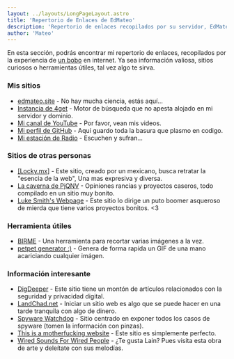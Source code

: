 ```yaml
---
layout: ../layouts/LongPageLayout.astro
title: 'Repertorio de Enlaces de EdMateo'
description: 'Repertorio de enlaces recopilados por su servidor, EdMateo.'
author: 'Mateo'
---
```


En esta sección, podrás encontrar mi repertorio de enlaces, recopilados por la experiencia de [un bobo](/about) en internet. Ya sea información valiosa, sitios curiosos o herramientas útiles, tal vez algo te sirva.

### Mis sitios

- [edmateo.site](https://edmateo.site) - No hay mucha ciencia, estás aquí...
- [Instancia de 4get](https://4get.edmateo.site) - Motor de búsqueda que no apesta alojado en mi servidor y dominio.
- [Mi canal de YouTube](https://www.youtube.com/channel/UCqpoeinlFGDwa_b60qnLDWw) - Por favor, vean mis videos.
- [Mi perfil de GitHub](https://github.com/ImnotEdMateo) - Aquí guardo toda la basura que plasmo en codigo.
- [Mi estación de Radio](https://radio.edmateo.site/stream) - Escuchen y sufran...

### Sitios de otras personas

- [[Locky.mx]](https://locky.mx) - Este sitio, creado por un mexicano, busca retratar la "esencia de la web", Una mas expresiva y diversa.
- [La caverna de PjQNV](https://pjqnv.neocities.org/) - Opiniones rancias y proyectos caseros, todo compilado en un sitio muy bonito.
- [Luke Smith's Webpage](https://lukesmith.xyz/) - Este sitio lo dirige un puto boomer asqueroso de mierda que tiene varios proyectos bonitos. <3

### Herramienta útiles

- [BIRME](https://www.birme.net) - Una herramienta para recortar varias imágenes a la vez.
- [petpet generator :)](https://benisland.neocities.org/petpet) - Genera de forma rapida un GIF de una mano acariciando cualquier imágen.

### Información interesante

- [DigDeeper](https://digdeeper.neocities.org/) - Este sitio tiene un montón de artículos relacionados con la seguridad y privacidad digital.
- [LandChad.net](https://landchad.net) - Iniciar un sitio web es algo que se puede hacer en una tarde tranquila con algo de dinero.
- [Spyware Watchdog](https://spyware.neocities.org) - Sitio centrado en exponer todos los casos de spyware (tomen la información con pinzas).
- [This is a motherfucking website](https://www.motherfuckingwebsite.com/) - Este sitio es simplemente perfecto.
- [Wired Sounds For Wired People](https://fauux.neocities.org/) - ¿Te gusta Lain? Pues visita esta obra de arte y deleítate con sus melodías.
